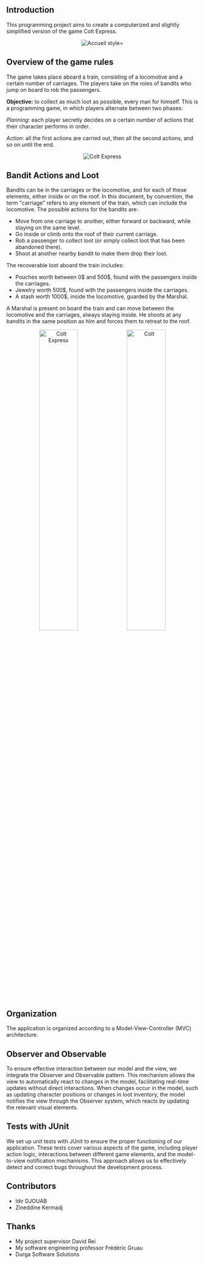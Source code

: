 ## Introduction

This programming project aims to create a computerized and slightly simplified version of the game Colt Express.

<p align="center">
<img src="https://github.com/IdirDB/Colt-Express/assets/169926706/0d672e68-3052-4974-83a9-248aea6d7d1c" alt="Accueil style="width: 40%;">
</p>  

## Overview of the game rules

The game takes place aboard a train, consisting of a locomotive and a certain number of carriages. The players take on the roles of bandits who jump on board to rob the passengers.

**Objective:** to collect as much loot as possible, every man for himself. This is a programming game, in which players alternate between two phases:

*Planning:* each player secretly decides on a certain number of actions that their character performs in order.

*Action:* all the first actions are carried out, then all the second actions, and so on until the end.

<p align="center">
  <img src="https://github.com/IdirDB/Colt-Express/assets/169926706/0b0fc29d-48ff-4ef3-9a1b-ee578431cd15" alt="Colt Express">
</p>

## Bandit Actions and Loot

Bandits can be in the carriages or the locomotive, and for each of these elements, either inside or on the roof. In this document, by convention, the term "carriage" refers to any element of the train, which can include the locomotive. The possible actions for the bandits are:
- Move from one carriage to another, either forward or backward, while staying on the same level.
- Go inside or climb onto the roof of their current carriage.
- Rob a passenger to collect loot (or simply collect loot that has been abandoned there).
- Shoot at another nearby bandit to make them drop their loot.

The recoverable loot aboard the train includes:
- Pouches worth between 0$ and 500$, found with the passengers inside the carriages.
- Jewelry worth 500$, found with the passengers inside the carriages.
- A stash worth 1000$, inside the locomotive, guarded by the Marshal.

A Marshal is present on board the train and can move between the locomotive and the carriages, always staying inside. He shoots at any bandits in the same position as him and forces them to retreat to the roof.

<p align="center">
  <img src="https://github.com/IdirDB/Colt-Express/assets/169926706/b2c28c5e-e177-45b7-9992-e82ecde7cd09" alt="Colt Express" style="width: 45%;">
  <img src="https://github.com/IdirDB/Colt-Express/assets/169926706/584463da-3522-4124-82f6-7a5843338235" alt="Colt" style="width: 45%;">
</p>

## Organization
The application is organized according to a Model-View-Controller (MVC) architecture.

## Observer and Observable
To ensure effective interaction between our model and the view, we integrate the Observer and Observable pattern. This mechanism allows the view to automatically react to changes in the model, facilitating real-time updates without direct interactions. When changes occur in the model, such as updating character positions or changes in loot inventory, the model notifies the view through the Observer system, which reacts by updating the relevant visual elements.

## Tests with JUnit
We set up unit tests with JUnit to ensure the proper functioning of our application. These tests cover various aspects of the game, including player action logic, interactions between different game elements, and the model-to-view notification mechanisms. This approach allows us to effectively detect and correct bugs throughout the development process.

## Contributors
- Idir DJOUAB
- Zineddine Kermadj

## Thanks
- My project supervisor David Rei
- My software engineering professor Frédéric Gruau
- Durga Software Solutions
